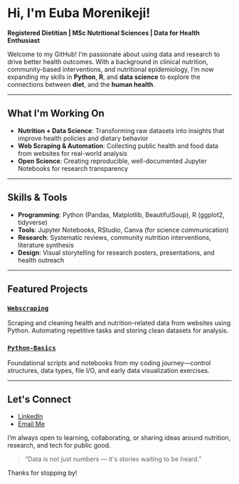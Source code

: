 # Hi, I'm Euba Morenikeji!

**Registered Dietitian | MSc Nutritional Sciences | Data for Health Enthusiast**

Welcome to my GitHub! I'm passionate about using data and research to drive better health outcomes. With a background in clinical nutrition, community-based interventions, and nutritional epidemiology, I’m now expanding my skills in **Python**, **R**, and **data science** to explore the connections between **diet**, and the **human health**.

---

## What I'm Working On

- **Nutrition + Data Science**: Transforming raw datasets into insights that improve health policies and dietary behavior
- **Web Scraping & Automation**: Collecting public health and food data from websites for real-world analysis
- **Open Science**: Creating reproducible, well-documented Jupyter Notebooks for research transparency

---

## Skills & Tools

- **Programming**: Python (Pandas, Matplotlib, BeautifulSoup), R (ggplot2, tidyverse)
- **Tools**: Jupyter Notebooks, RStudio, Canva (for science communication)
- **Research**: Systematic reviews, community nutrition interventions, literature synthesis
- **Design**: Visual storytelling for research posters, presentations, and health outreach

---

## Featured Projects

### [`Webscraping`](https://github.com/euba-lola/webscraping)
Scraping and cleaning health and nutrition-related data from websites using Python. Automating repetitive tasks and storing clean datasets for analysis.

### [`Python-Basics`](https://github.com/euba-lola/Python-Basics)
Foundational scripts and notebooks from my coding journey—control structures, data types, file I/O, and early data visualization exercises.

---

## Let's Connect

- [LinkedIn]((https://www.linkedin.com/in/morenikeji-euba-92a125190/))
- [Email Me](morenikejieuba@gmail.com)

I’m always open to learning, collaborating, or sharing ideas around nutrition, research, and tech for public good.

> “Data is not just numbers — it's stories waiting to be heard.”

Thanks for stopping by!
